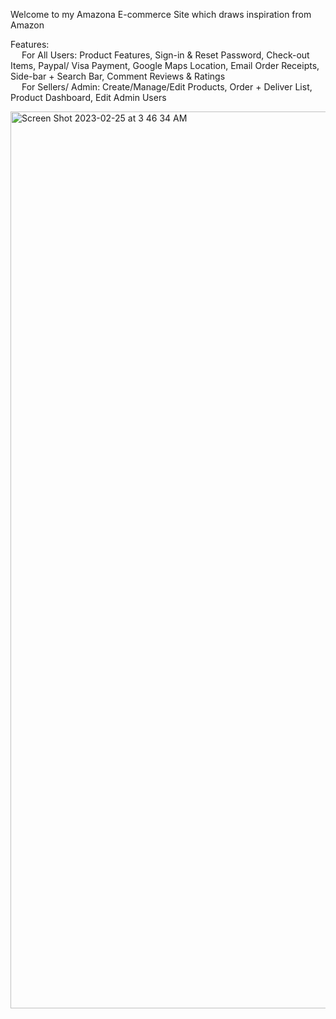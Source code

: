 Welcome to my Amazona E-commerce Site which draws inspiration from Amazon

Features: <br/>
&emsp; For All Users: Product Features, Sign-in & Reset Password, Check-out Items, Paypal/ Visa Payment, Google Maps Location, Email Order Receipts, Side-bar + Search Bar, Comment Reviews & Ratings <br/>
&emsp;  For Sellers/ Admin: Create/Manage/Edit Products, Order + Deliver List, Product Dashboard, Edit Admin Users <br/>


<img width="1435" alt="Screen Shot 2023-02-25 at 3 46 34 AM" src="https://user-images.githubusercontent.com/44295921/221347982-2fabdc57-c37d-4cce-ac9d-7d6197241eac.png">
